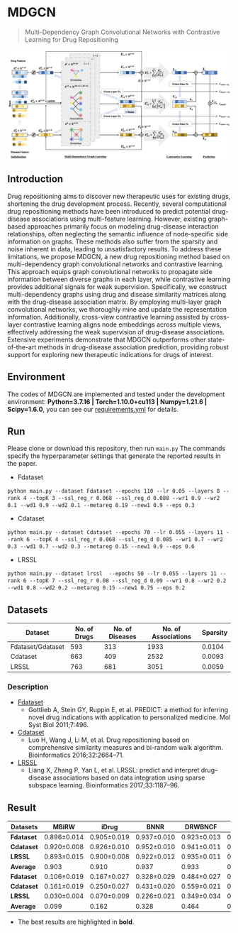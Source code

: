# MDGCN
> Multi-Dependency Graph Convolutional Networks with Contrastive Learning for Drug Repositioning

![model.png](model.png)

## Introduction
Drug repositioning aims to discover new therapeutic uses for existing drugs, shortening the drug development process. Recently, several computational drug repositioning methods have been introduced to predict potential drug-disease associations using multi-feature learning. However, existing graph-based approaches primarily focus on modeling drug-disease interaction relationships, often neglecting the semantic influence of node-specific side information on graphs. These methods also suffer from the sparsity and noise inherent in data, leading to unsatisfactory results. To address these limitations, we propose MDGCN, a new drug repositioning method based on multi-dependency graph convolutional networks and contrastive learning. This approach equips graph convolutional networks to propagate side information between diverse graphs in each layer, while contrastive learning provides additional signals for weak supervision. Specifically, we construct multi-dependency graphs using drug and disease similarity matrices along with the drug-disease association matrix. By employing multi-layer graph convolutional networks, we thoroughly mine and update the representation information. Additionally, cross-view contrastive learning assisted by cross-layer contrastive learning aligns node embeddings across multiple views, effectively addressing the weak supervision of drug-disease associations. Extensive experiments demonstrate that MDGCN outperforms other state-of-the-art methods in drug-disease association prediction, providing robust support for exploring new therapeutic indications for drugs of interest.

## Environment
The codes of MDGCN are implemented and tested under the development environment: **Python=3.7.16 | Torch=1.10.0+cu113 | Numpy=1.21.6 | Scipy=1.6.0**, you can see our [requirements.yml](requirements.yml) for details.

## Run
Please clone or download this repository, then run `main.py`
The commands specify the hyperparameter settings that generate the reported results in the paper.

- Fdataset
```
python main.py --dataset Fdataset --epochs 110 --lr 0.05 --layers 8 --rank 4 --topK 3 --ssl_reg_r 0.068 --ssl_reg_d 0.088 --wr1 0.9 --wr2 0.1 --wd1 0.9 --wd2 0.1 --metareg 0.19 --new1 0.9 --eps 0.3
```
- Cdataset
```
python main.py --dataset Cdataset --epochs 70 --lr 0.055 --layers 11 --rank 6 --topK 4 --ssl_reg_r 0.068 --ssl_reg_d 0.085 --wr1 0.7 --wr2 0.3 --wd1 0.7 --wd2 0.3 --metareg 0.15 --new1 0.9 --eps 0.6
```
- LRSSL
```
python main.py --dataset lrssl  --epochs 50 --lr 0.055 --layers 11 --rank 6 --topK 7 --ssl_reg_r 0.08 --ssl_reg_d 0.09 --wr1 0.8 --wr2 0.2 --wd1 0.8 --wd2 0.2 --metareg 0.15 --new1 0.75 --eps 0.2
```

## Datasets

| Dataset           | No. of Drugs | No. of Diseases | No. of Associations | Sparsity |
|-------------------|--------------|-----------------|---------------------|----------|
| Fdataset/Gdataset | 593          | 313             | 1933                | 0.0104   |
| Cdataset          | 663          | 409             | 2532                | 0.0093   |
| LRSSL             | 763          | 681             | 3051                | 0.0059   |

[//]: # (| Ldataset&#40;LAGCN&#41;   | 269          | 598             | 18416               | 0.1145   |)
[//]: # (> Data above from [AdaDR]&#40;https://github.com/xinliangSun/AdaDR/tree/main/AdaDR/raw_data/drug_data&#41;)

### Description

- [Fdataset](https://github.com/BioinformaticsCSU/BNNR)
  - Gottlieb A, Stein GY, Ruppin E, et al. PREDICT: a method for inferring novel drug indications with application to personalized medicine. Mol Syst Biol 2011;7:496.
- [Cdataset](https://github.com/BioinformaticsCSU/BNNR)
  - Luo H, Wang J, Li M, et al. Drug repositioning based on comprehensive similarity measures and bi-random walk algorithm. Bioinformatics 2016;32:2664–71.
- [LRSSL](https://github.com/linwang1982/DRIMC)
  - Liang X, Zhang P, Yan L, et al. LRSSL: predict and interpret drug–disease associations based on data integration using sparse subspace learning. Bioinformatics 2017;33:1187–96.

[//]: # (- [Ldataset]&#40;https://github.com/storyandwine/LAGCN&#41;/LAGCN)
[//]: # (  - Yu Z, Huang F, Zhao X, et al. Predicting drug–disease associations through layer attention graph convolutional network. Brief Bioinform 2020;22:1–11.)

## Result
| Datasets    | MBiRW           | iDrug           | BNNR            | DRWBNCF         | AdaDR           | DRHGCN          | MDGCN           |
|-------------|-----------------|-----------------|-----------------|-----------------|-----------------|-----------------|-----------------|
| **Fdataset** | 0.896±0.014     | 0.905±0.019     | 0.937±0.010     | 0.923±0.013     | 0.952±0.006     | 0.948±0.011     | **0.961±0.010** |
| **Cdataset** | 0.920±0.008     | 0.926±0.010     | 0.952±0.010     | 0.941±0.011     | 0.966±0.006     | 0.964±0.005     | **0.972±0.006** |
| **LRSSL**    | 0.893±0.015     | 0.900±0.008     | 0.922±0.012     | 0.935±0.011     | 0.950±0.010     | 0.961±0.006     | **0.965±0.008** |
| **Average**  | 0.903           | 0.910           | 0.937           | 0.933           | 0.956           | 0.958           | **0.966**       |
| **Fdataset** | 0.106±0.019     | 0.167±0.027     | 0.328±0.029     | 0.484±0.027     | 0.588±0.041     | 0.490±0.041     | **0.602±0.041** |
| **Cdataset** | 0.161±0.019     | 0.250±0.027     | 0.431±0.020     | 0.559±0.021     | 0.671±0.030     | 0.580±0.035     | **0.694±0.028** |
| **LRSSL**    | 0.030±0.004     | 0.070±0.009     | 0.226±0.021     | 0.349±0.034     | 0.475±0.042     | 0.384±0.022     | **0.501±0.044** |
| **Average**  | 0.099           | 0.162           | 0.328           | 0.464           | 0.578           | 0.485           | **0.598**       |

* The best results are highlighted in **bold**.